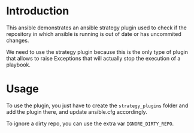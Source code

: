 # Introduction

This ansible demonstrates an ansible strategy plugin used to check if the repository in which ansible is running is out of date or has uncommited changes.

We need to use the strategy plugin because this is the only type of plugin that allows to raise Exceptions that will actually stop the execution of a playbook.

# Usage

To use the plugin, you just have to create the ```strategy_plugins``` folder and add the plugin there, and update ansible.cfg accordingly.

To ignore a dirty repo, you can use the extra var ```IGNORE_DIRTY_REPO```.
